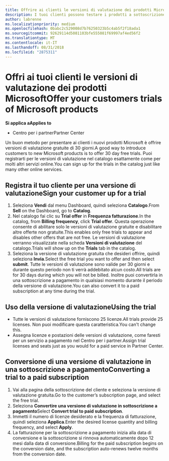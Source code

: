 ```yaml
---
title: Offrire ai clienti le versioni di valutazione dei prodotti Microsoft | Centro per i partner
description: I tuoi clienti possono testare i prodotti a sottoscrizione Microsoft per 30 giorni.
author: labrenne
ms.localizationpriority: medium
ms.openlocfilehash: 0babc2c529008d7b76250323b5c4ab5f2f18ada1
ms.sourcegitcommit: 92629114d5081103bfe555081f69997af4ed56f2
ms.translationtype: MT
ms.contentlocale: it-IT
ms.lasthandoff: 08/31/2018
ms.locfileid: "2875311"
---
```

# <a name="offer-your-customers-trials-of-microsoft-products"></a><span data-ttu-id="1dfa9-103">Offri ai tuoi clienti le versioni di valutazione dei prodotti Microsoft</span><span class="sxs-lookup"><span data-stu-id="1dfa9-103">Offer your customers trials of Microsoft products</span></span>

**<span data-ttu-id="1dfa9-104">Si applica a</span><span class="sxs-lookup"><span data-stu-id="1dfa9-104">Applies to</span></span>**

-  <span data-ttu-id="1dfa9-105">Centro per i partner</span><span class="sxs-lookup"><span data-stu-id="1dfa9-105">Partner Center</span></span>

<span data-ttu-id="1dfa9-106">Un buon metodo per presentare ai clienti i nuovi prodotti Microsoft è offrire versioni di valutazione gratuite di 30 giorni.</span><span class="sxs-lookup"><span data-stu-id="1dfa9-106">A good way to introduce customers to new Microsoft products is to offer 30 day free trials.</span></span> <span data-ttu-id="1dfa9-107">Puoi registrarti per le versioni di valutazione nel catalogo esattamente come per molti altri servizi online.</span><span class="sxs-lookup"><span data-stu-id="1dfa9-107">You can sign up for the trials in the catalog just like many other online services.</span></span>  

## <a name="sign-your-customer-up-for-a-trial"></a><span data-ttu-id="1dfa9-108">Registra il tuo cliente per una versione di valutazione</span><span class="sxs-lookup"><span data-stu-id="1dfa9-108">Sign your customer up for a trial</span></span>

1.  <span data-ttu-id="1dfa9-109">Seleziona **Vendi** dal menu Dashboard, quindi seleziona **Catalogo**.</span><span class="sxs-lookup"><span data-stu-id="1dfa9-109">From **Sell** on the Dashboard, go to **Catalog**.</span></span> 
2.  <span data-ttu-id="1dfa9-110">Nel catalogo fai clic su **Trial offer** in **Frequenza fatturazione**.</span><span class="sxs-lookup"><span data-stu-id="1dfa9-110">In the catalog, from **Billing frequency**, click **Trial offer**.</span></span> <span data-ttu-id="1dfa9-111">Questa operazione consente di abilitare solo le versioni di valutazione gratuite e disabilitare altre offerte non gratuite.</span><span class="sxs-lookup"><span data-stu-id="1dfa9-111">This enables only free trials to appear and disables other offers that are not free.</span></span> <span data-ttu-id="1dfa9-112">Le versioni di valutazione verranno visualizzate nella scheda **Versioni di valutazione** del catalogo.</span><span class="sxs-lookup"><span data-stu-id="1dfa9-112">Trials will show up on the **Trials** tab in the catalog.</span></span>
3.  <span data-ttu-id="1dfa9-113">Seleziona la versione di valutazione gratuita che desideri offrire, quindi seleziona **Invia**.</span><span class="sxs-lookup"><span data-stu-id="1dfa9-113">Select the free trial you want to offer and then select **submit**.</span></span> <span data-ttu-id="1dfa9-114">Tutte le versioni di valutazione sono valide per 30 giorni e durante questo periodo non ti verrà addebitato alcun costo.</span><span class="sxs-lookup"><span data-stu-id="1dfa9-114">All trials are for 30 days during which you will not be billed.</span></span> <span data-ttu-id="1dfa9-115">Inoltre puoi convertirla in una sottoscrizione a pagamento in qualsiasi momento durante il periodo della versione di valutazione.</span><span class="sxs-lookup"><span data-stu-id="1dfa9-115">You can also convert it to a paid subscription at any time during the trial.</span></span>

## <a name="using-the-trial"></a><span data-ttu-id="1dfa9-116">Uso della versione di valutazione</span><span class="sxs-lookup"><span data-stu-id="1dfa9-116">Using the trial</span></span>

- <span data-ttu-id="1dfa9-117">Tutte le versioni di valutazione forniscono 25 licenze.</span><span class="sxs-lookup"><span data-stu-id="1dfa9-117">All trials provide 25 licenses.</span></span> <span data-ttu-id="1dfa9-118">Non puoi modificare questa caratteristica.</span><span class="sxs-lookup"><span data-stu-id="1dfa9-118">You can't change this.</span></span>
- <span data-ttu-id="1dfa9-119">Assegna licenze e postazioni delle versioni di valutazione, come faresti per un servizio a pagamento nel Centro per i partner.</span><span class="sxs-lookup"><span data-stu-id="1dfa9-119">Assign trial licenses and seats just as you would for a paid service in Partner Center.</span></span>

## <a name="converting-a-trial-to-a-paid-subscription"></a><span data-ttu-id="1dfa9-120">Conversione di una versione di valutazione in una sottoscrizione a pagamento</span><span class="sxs-lookup"><span data-stu-id="1dfa9-120">Converting a trial to a paid subscription</span></span>

1.  <span data-ttu-id="1dfa9-121">Vai alla pagina della sottoscrizione del cliente e seleziona la versione di valutazione gratuita.</span><span class="sxs-lookup"><span data-stu-id="1dfa9-121">Go to the customer’s subscription page, and select the free trial.</span></span>
2.  <span data-ttu-id="1dfa9-122">Seleziona **Convertire una versione di valutazione in sottoscrizione a pagamento**</span><span class="sxs-lookup"><span data-stu-id="1dfa9-122">Select **Convert trial to paid subscription**.</span></span>
3.  <span data-ttu-id="1dfa9-123">Immetti il numero di licenze desiderato e la frequenza di fatturazione, quindi seleziona **Applica**.</span><span class="sxs-lookup"><span data-stu-id="1dfa9-123">Enter the desired license quantity and billing frequency, and select **Apply**.</span></span>
4.  <span data-ttu-id="1dfa9-124">La fatturazione per la sottoscrizione a pagamento inizia alla data di conversione e la sottoscrizione si rinnova automaticamente dopo 12 mesi dalla data di conversione.</span><span class="sxs-lookup"><span data-stu-id="1dfa9-124">Billing for the paid subscription begins on the conversion date, and the subscription auto-renews twelve months from the conversion date.</span></span> 

